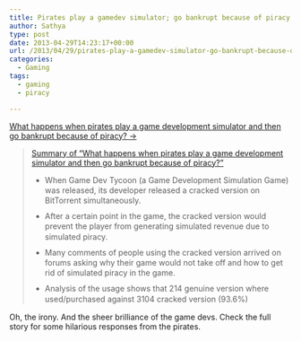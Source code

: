 ```yaml
---
title: Pirates play a gamedev simulator; go bankrupt because of piracy.
author: Sathya
type: post
date: 2013-04-29T14:23:17+00:00
url: /2013/04/29/pirates-play-a-gamedev-simulator-go-bankrupt-because-of-piracy/
categories:
  - Gaming
tags:
  - gaming
  - piracy

---
```

<a href="https://www.greenheartgames.com/2013/04/29/what-happens-when-pirates-play-a-game-development-simulator-and-then-go-bankrupt-because-of-piracy/" target="_blank">What happens when pirates play a game development simulator and then go bankrupt because of piracy? &rarr;</a>

<blockquote class="tldr-embed-widget" data-show-title="true" data-align="center">
  <p>
    <a class="link-to-tldr-page" href="https://tldr.io/tldrs/517e406a7ea715da740001d2/what-happens-when-pirates-play-a-game-development-simulator-and-then-go-bankrupt-because-of-piracy" target="_blank">Summary of &#8220;What happens when pirates play a game development simulator and then go bankrupt because of piracy?&#8221;</a>
  </p>
  
  <ul>
    <li style="margin-bottom: 10px; line-height: 130%;">
      When Game Dev Tycoon (a Game Development Simulation Game) was released, its developer released a cracked version on BitTorrent simultaneously.
    </li>
    <li style="margin-bottom: 10px; line-height: 130%;">
      After a certain point in the game, the cracked version would prevent the player from generating simulated revenue due to simulated piracy.
    </li>
    <li style="margin-bottom: 10px; line-height: 130%;">
      Many comments of people using the cracked version arrived on forums asking why their game would not take off and how to get rid of simulated piracy in the game.
    </li>
    <li style="margin-bottom: 10px; line-height: 130%;">
      Analysis of the usage shows that 214 genuine version where used/purchased against 3104 cracked version (93.6%)
    </li>
  </ul>
</blockquote>

Oh, the irony. And the sheer brilliance of the game devs. Check the full story for some hilarious responses from the pirates.
